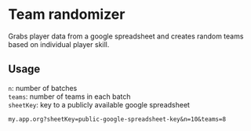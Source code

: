 # Team randomizer

Grabs player data from a google spreadsheet and creates random teams based on individual player skill.

## Usage

`n`: number of batches  
`teams`: number of teams in each batch  
`sheetKey`: key to a publicly available google spreadsheet


`my.app.org?sheetKey=public-google-spreadsheet-key&n=10&teams=8`
